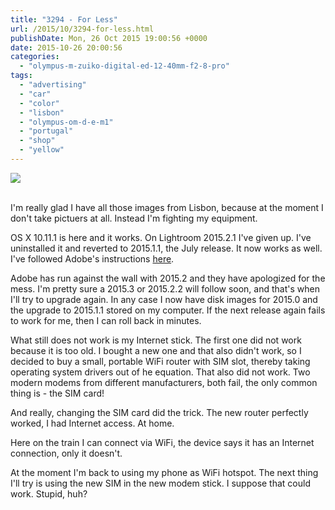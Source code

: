 ```yaml
---
title: "3294 - For Less"
url: /2015/10/3294-for-less.html
publishDate: Mon, 26 Oct 2015 19:00:56 +0000
date: 2015-10-26 20:00:56
categories: 
  - "olympus-m-zuiko-digital-ed-12-40mm-f2-8-pro"
tags: 
  - "advertising"
  - "car"
  - "color"
  - "lisbon"
  - "olympus-om-d-e-m1"
  - "portugal"
  - "shop"
  - "yellow"
---
```

<div class="container">
<div class="center"><a target="_blank" href="https://d25zfm9zpd7gm5.cloudfront.net/1200x1200/2015/20150902_123544_lr.jpg"><img class="webfeedsFeaturedVisual" src="https://d25zfm9zpd7gm5.cloudfront.net/0600x0600/2015/20150902_123544_lr.jpg" /></a></div>
</div>
<br />

I'm really glad I have all those images from Lisbon, because at the moment I don't take pictuers at all. Instead I'm fighting my equipment.

OS X 10.11.1 is here and it works. On Lightroom 2015.2.1 I've given up. I've uninstalled it and reverted to 2015.1.1, the July release. It now works as well. I've followed Adobe's instructions <a href="https://helpx.adobe.com/lightroom/kb/roll-back-to-prior-update.html" target="_blank">here</a>. 

Adobe has run against the wall with 2015.2 and they have apologized for the mess. I'm pretty sure a 2015.3 or 2015.2.2 will follow soon, and that's when I'll try to upgrade again. In any case I now have disk images for 2015.0 and the upgrade to 2015.1.1 stored on my computer. If the next release again fails to work for me, then I can roll back in minutes.

What still does not work is my Internet stick. The first one did not work because it is too old. I bought a new one and that also didn't work, so I decided to buy a small, portable WiFi router with SIM slot, thereby taking operating system drivers out of he equation. That also did not work. Two modern modems from different manufacturers, both fail, the only common thing is - the SIM card!

And really, changing the SIM card did the trick. The new router perfectly worked, I had Internet access. At home.

Here on the train I can connect via WiFi, the device says it has an Internet connection, only it doesn't.

At the moment I'm back to using my phone as WiFi hotspot. The next thing I'll try is using the new SIM in the new modem stick. I suppose that could work. Stupid, huh?
